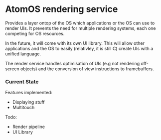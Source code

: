# AtomOS rendering service

Provides a layer ontop of the OS which applications or the OS can use to render UIs. It prevents the need for multiple rendering systems, each one competing for OS resources. 

In the future, it will come with its own UI library. This will allow other applications and the OS to easily (relativley, it is still C) create UIs with a unified language. 

The render service handles optimisation of UIs (e.g not rendering off-screen objects) and the conversion of view instructions to framebuffers. 

### Current State 
Features implemented: 
- Displaying stuff 
- Multitouch 

Todo: 
- Render pipeline 
- UI Library 

